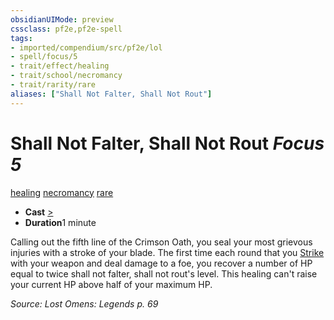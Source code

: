```yaml
---
obsidianUIMode: preview
cssclass: pf2e,pf2e-spell
tags:
- imported/compendium/src/pf2e/lol
- spell/focus/5
- trait/effect/healing
- trait/school/necromancy
- trait/rarity/rare
aliases: ["Shall Not Falter, Shall Not Rout"]
---
```

# Shall Not Falter, Shall Not Rout *Focus 5*   
[healing](healing.md)  [necromancy](necromancy.md)  [rare](rare.md)  

- **Cast** [>](chapter-9-playing-the-game.md#Actions "Single Action") 
- **Duration**1 minute

Calling out the fifth line of the Crimson Oath, you seal your most grievous injuries with a stroke of your blade. The first time each round that you [Strike](strike.md) with your weapon and deal damage to a foe, you recover a number of HP equal to twice shall not falter, shall not rout's level. This healing can't raise your current HP above half of your maximum HP.

*Source: Lost Omens: Legends p. 69*